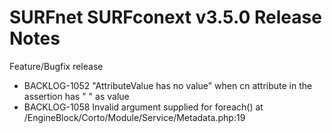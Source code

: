 # SURFnet SURFconext v3.5.0 Release Notes #

Feature/Bugfix release
* BACKLOG-1052 "AttributeValue has no value" when cn attribute in the assertion has " " as value
* BACKLOG-1058 Invalid argument supplied for foreach() at /EngineBlock/Corto/Module/Service/Metadata.php:19